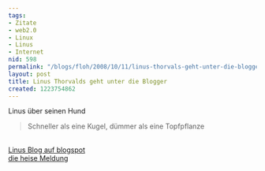 ```yaml
---
tags:
- Zitate
- web2.0
- Linux
- Linus
- Internet
nid: 598
permalink: "/blogs/floh/2008/10/11/linus-thorvals-geht-unter-die-blogger.html"
layout: post
title: Linus Thorvalds geht unter die Blogger
created: 1223754862
---
```

Linus über seinen Hund
<blockquote>
<p>Schneller als eine Kugel, d&uuml;mmer als eine Topfpflanze</p>
</blockquote>
<br />
<a href="http://torvalds-family.blogspot.com/">Linus Blog auf blogspot</a><br />
<a href="http://www.heise.de/newsticker/Linus-Torvalds-bloggt--/meldung/117234">die heise Meldung</a>
